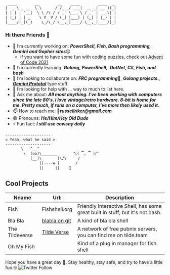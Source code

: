 ```txt
 ____        __        __    ____        ____  _
|  _ \ _ __  \ \      / /_ _/ ___|  __ _| __ )(_)
| | | | '__|  \ \ /\ / / _` \___ \ / _` |  _ \| |
| |_| | | _    \ V  V / (_| |___) | (_| | |_) | |
|____/|_|(_)    \_/\_/ \__,_|____/ \__,_|____/|_|
```

### Hi there Friends 👋

<!--
**Dr-WaSaBi/Dr-WaSabI** is a ✨ _special_ ✨ repository because its `README.md` (this file) appears on your GitHub profile.

Here are some ideas to get you started:
-->
- 🔭 I’m currently working on: ***PowerShell, Fish, Bash programming, Gemini and Gopher sites***😲
	- if you want to have some fun with coding puzzles, check out [Advent of Code 2021](https://adventofcode.com/)
- 🌱 I’m currently learning: ***Golang, PowerShell, .DotNet, C#, Fish, and bash***
- 👯 I’m looking to collaborate on: ***FRC programming***🤖, ***Golang projects.***, [***Gemini Prototal***](https://gemini.circumlunar.space/) type stuff.
- 🤔 I’m looking for help with ... way to much to list here.
- 💬 Ask me about: ***All most anything.  I've been working with computers since the late 80's.  I love vintage/retro hardware. 8-bit is home for me. Pretty much, if runs on a computer, I've more then likely used it.***
- 📫 How to reach me: 📧***russellriker@gmail.com*** 
- 😄 Pronouns: ***He/Him/Hey Old Dude***
- ⚡ Fun fact: ***I still use cowsay daily***

 ```txt
 --------------------
< Yeah, what he said >
 --------------------
        \   ^__^              
         \  (oo)\_______       ㄟ( ▔, ▔ )ㄏ
            (__)\       )\/\     /
                ||----w |       /
                ||     ||    💩
```

## Cool Projects
|Nname  | Url:  |Description    |
|-------|-------|---------------|
|Fish   |Fishshell.org| Friendly Interactive Shell, has some great built in stuff, but it's not bash. |
|Bla Bla|[blabla on git](https://github.com/blabla)| A kind of bla bla shell|
|The Tildeverse|[Tilde Verse](https://tildeverse.org)|A network of free pubnix servers, you can find me on tilde.team|
|Oh My Fish |   |Kind of a plug in manager for fish shell|

Hope you have a great day 🤗. Stay healthy, stay safe, and try to have a little fun.🤓
![Twitter Follow](https://img.shields.io/twitter/follow/russellriker?style=social)
